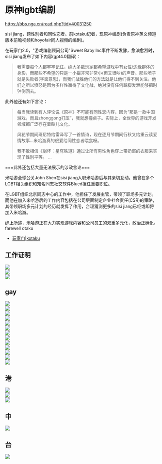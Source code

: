 # 原神lgbt编剧

https://bbs.nga.cn/read.php?tid=40031250

sisi jiang，跨性别者和同性恋者。前kotaku记者，现原神编剧(负责原神英文频道版本前瞻视频和hoyofair同人视频的编剧)。

在玩家门2.0，"游戏编剧顾问公司"Sweet Baby Inc事件不断发酵，愈演愈烈时，sisi jiang发布了如下内容(gpt4.0翻译)：

> 我需要每个人都牢牢记住，绝大多数玩家都希望游戏中有女性/边缘群体的身影，而那些不希望的只是一小撮非常非常小(但又很吵)的声音。那些喷子就是失败者(字面意思)，而我们战胜他们的方法就是让他们得不到关注。他们之所以愤怒是因为多样性赢得了文化战，绝对没有任何跺脚发泄能够把时钟倒回去。

此外他还有如下言论：
> 每当我读到有人评论说《原神》不可能有同性恋内容，因为“那是一款中国游戏，而且zhonggong打压”，我就想撞桌子。实际上，全世界的游戏开发领域都广泛存在着酷儿文化。
> 
>风花节期间班尼特给雷泽写了一首情诗，现在逐月节期间行秋又给重云读爱情故事...米哈游真的很爱给同性恋者喂食呀。
> 
> 我不敢相信《崩坏：星穹铁道》通过让所有男性角色穿上带奶窗的衣服来实现了性别平等。
> ...

===此外还包括大量无法展示的涉政言论===

米哈游全球公关John Shen在sisi jiang入职米哈游后与其亲切互动。他曾在多个LGBT相关组织和知名同志社交软件Blued担任重要职位。

在LGBT组织北京同志中心的工作中，他担任了发展主管，带领了职场多元计划。而他在加入米哈游后的工作内容包括在公司层面制定企业社会责任(CSR)的策略，其带领职场多元计划的经历就发挥了作用，合理猜测更多的sisi jiang已经或即将加入米哈游。


综上所述，米哈游正在大力实现游戏内容和公司员工的双重多元化，政治正确化。farewell otaku

* [玩家门|kotaku](./玩家门.html)

## 工作证明

![](./work0.png)  
![](./work1.png)  
![](./work2.png)  

## gay

![](./gay1.png)  
![](./gay2.png)  
![](./gay3.png)  
![](./gay4.png)  
![](./gay5.png)  
![](./gay6.png)  
![](./gay7.png)  
![](./gay8.png)  
![](./gay9.png)  
![](./gay10.png)  
![](./gay11.png)  
![](./gay12.png)  
![](./gay13.png)  

## 港

![](./hk1.png)  
![](./hk2.png)  
![](./hk3.png)  

## 中

![](./ch1.png)  

## 台

![](./tw1.png)  